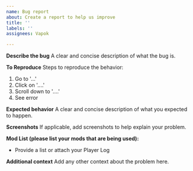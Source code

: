 ```yaml
---
name: Bug report
about: Create a report to help us improve
title: ''
labels: ''
assignees: Vapok

---
```


**Describe the bug**
A clear and concise description of what the bug is.

**To Reproduce**
Steps to reproduce the behavior:
1. Go to '...'
2. Click on '....'
3. Scroll down to '....'
4. See error

**Expected behavior**
A clear and concise description of what you expected to happen.

**Screenshots**
If applicable, add screenshots to help explain your problem.

**Mod List (please list your mods that are being used):**
 - Provide a list or attach your Player Log

**Additional context**
Add any other context about the problem here.
